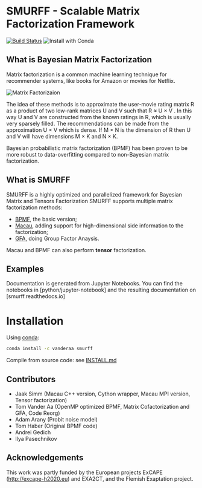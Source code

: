 # SMURFF - Scalable Matrix Factorization Framework
[![Build Status](https://travis-ci.org/ExaScience/smurff.svg?branch=master)](https://travis-ci.org/ExaScience/smurff)
![Install with Conda](https://anaconda.org/vanderaa/smurff/badges/installer/conda.svg)


## What is Bayesian Matrix Factorization 

Matrix factorization is a common machine learning technique for recommender systems, like books for Amazon or movies for Netflix.

![Matrix Factorizaion](https://raw.githubusercontent.com/ExaScience/smurff/master/docs/matrix_factorization.svg?sanitize=true)

The idea of these methods is to approximate the user-movie rating matrix R as a
product of two low-rank matrices U and V such that R ≈ U × V . In this way U
and V are constructed from the known ratings in R, which is usually very
sparsely filled. The recommendations can be made from the approximation U × V
which is dense. If M × N is the dimension of R then U and V will have
dimensions M × K and N × K.

Bayesian probabilistic matrix factorization (BPMF) has been proven to be more
robust to data-overfitting compared to non-Bayesian matrix factorization.

## What is SMURFF 
SMURFF is a highly optimized and parallelized framework for Bayesian Matrix and Tensors Factorization
SMURFF supports multiple matrix factorization methods: 
* [BPMF](https://www.cs.toronto.edu/~amnih/papers/bpmf.pdf), the basic version;
* [Macau](https://arxiv.org/abs/1509.04610), adding support for high-dimensional side information to the factorization;
* [GFA](https://arxiv.org/pdf/1411.5799.pdf), doing Group Factor Anaysis.

Macau and BPMF can also perform **tensor** factorization.

## Examples
Documentation is generated from Jupyter Notebooks. You can find the notebooks in [python/jupyter-notebook]
and the resulting documentation on [smurff.readthedocs.io]

# Installation

Using [conda](http://anaconda.org):

```bash
conda install -c vanderaa smurff 
```
Compile from source code: see [INSTALL.md](docs/INSTALL.md)

## Contributors
- Jaak Simm (Macau C++ version, Cython wrapper, Macau MPI version, Tensor factorization)
- Tom Vander Aa (OpenMP optimized BPMF, Matrix Cofactorization and GFA, Code Reorg)
- Adam Arany (Probit noise model)
- Tom Haber (Original BPMF code)
- Andrei Gedich
- Ilya Pasechnikov

## Acknowledgements
This work was partly funded by the European projects ExCAPE (http://excape-h2020.eu) and
EXA2CT, and the Flemish Exaptation project.

